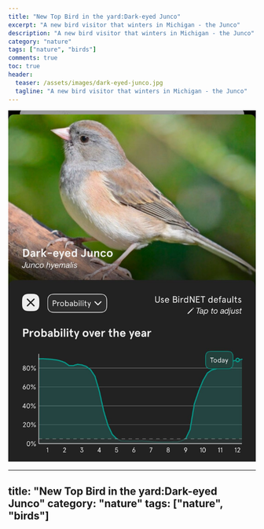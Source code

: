 ```yaml
---
title: "New Top Bird in the yard:Dark-eyed Junco"
excerpt: "A new bird visitor that winters in Michigan - the Junco"
description: "A new bird visitor that winters in Michigan - the Junco"
category: "nature"
tags: ["nature", "birds"]
comments: true
toc: true
header:
  teaser: /assets/images/dark-eyed-junco.jpg
  tagline: "A new bird visitor that winters in Michigan - the Junco"
---
```


![Image](/assets/images/dark-eyed-junco.jpg)


---
title: "New Top Bird in the yard:Dark-eyed Junco"
category: "nature"
tags: ["nature", "birds"]
---